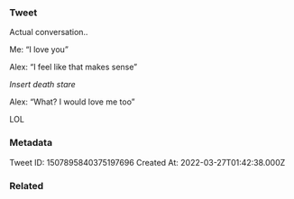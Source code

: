 ### Tweet
Actual conversation..

Me: “I love you”

Alex: “I feel like that makes sense”

*Insert death stare*

Alex: “What? I would love me too”

LOL

### Metadata
Tweet ID: 1507895840375197696
Created At: 2022-03-27T01:42:38.000Z

### Related

